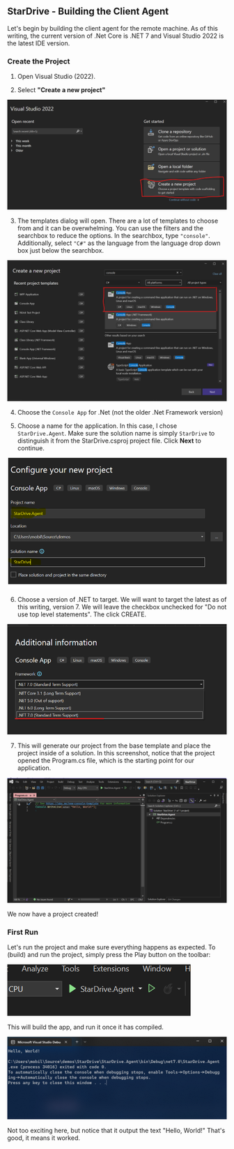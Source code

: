 ## StarDrive - Building the Client Agent
Let's begin by building the client agent for the remote machine. As of this writing, the current version of .Net Core is .NET 7 and Visual Studio 2022 is the latest IDE version.

### Create the Project

1. Open Visual Studio (2022).

2. Select **"Create a new project"**

![vs2022 start dialog](images/part1/1-vs-create-new-project.png)

3. The templates dialog will open. There are a lot of templates to choose from and it can be overwhelming. You can use the filters and the searchbox to reduce the options. In the searchbox, type `"console"`. Additionally, select `"C#"` as the language from the language drop down box just below the searchbox.

![vs2022 create new project dialog](images/part1/2-console-app.png)

4. Choose the `Console App` for .Net (not the older .Net Framework version)

5. Choose a name for the application. In this case, I chose `StarDrive.Agent`. Make sure the solution name is simply `StarDrive` to distinguish it from the StarDrive.csproj project file. Click **Next** to continue.

![configure project name dialog](images/part1/3-name-console-app.png)

6. Choose a version of .NET to target. We will want to target the latest as of this writing, version 7. We will leave the checkbox unchecked for "Do not use top level statements". The click CREATE.

![.net version selector](images/part1/4-net-version.png)


7. This will generate our project from the base template and place the project inside of a solution. In this screenshot, notice that the project opened the Program.cs file, which is the starting point for our application.

![initial console project created with defaults](images/part1/5-we-have-liftoff.png)

We now have a project created!

### First Run
Let's run the project and make sure everything happens as expected.  To (build) and run the project, simply press the Play button on the toolbar:

![play button in VS2022](images/part1/6-click-run-button.png)

This will build the app, and run it once it has compiled.

![console running hello world](images/part1/7-console-running.png)

Not too exciting here, but notice that it output the text "Hello, World!" That's good, it means it worked.

